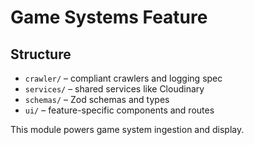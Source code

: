 # Game Systems Feature

## Structure

- `crawler/` – compliant crawlers and logging spec
- `services/` – shared services like Cloudinary
- `schemas/` – Zod schemas and types
- `ui/` – feature-specific components and routes

This module powers game system ingestion and display.
